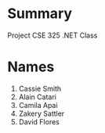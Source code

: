 # Summary 
Project CSE 325 .NET Class

# Names
1.	Cassie Smith
2.	Alain Catari
3.	Camila Apai
4.	Zakery Sattler 
5.	David Flores



